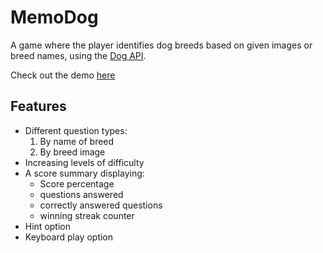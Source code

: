 # MemoDog
A game where the player identifies dog breeds based on given images or breed names, using the [Dog API](https://pedantic-ptolemy-0cd991.netlify.com/).

Check out the demo [here](https://github.com/CurlyBracket1990/memo-dog)

## Features
- Different question types:
    1. By name of breed
    2. By breed image
- Increasing levels of difficulty
- A score summary displaying:
    - Score percentage 
    - questions answered
    - correctly answered questions
    - winning streak counter
- Hint option
- Keyboard play option
